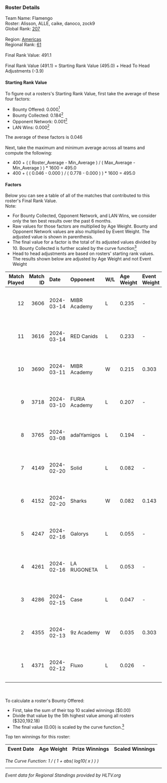 ### Roster Details<br />
Team Name: Flamengo<br />
Roster: Alisson, ALLE, caike, danoco, zock9<br />
Global Rank: [207](../standings_global.md)<br />
<br />
Region: [Americas]( ../standings_americas.md)<br />
Regional Rank: [61]( ../standings_americas.md)<br />
<br />
Final Rank Value:  491.1<br />
<br />
Final Rank Value (491.1) = Starting Rank Value (495.0) + Head To Head Adjustments (-3.9)<br />

#### Starting Rank Value<br />
To figure out a rosters's Starting Rank Value, first take the average of these four factors:<br />
- Bounty Offered: 0.000[<sup>1</sup>](#table2)
- Bounty Collected: 0.184[<sup>2</sup>](#table1)
- Opponent Network: 0.001[<sup>2</sup>](#table1)
- LAN Wins: 0.000[<sup>2</sup>](#table1)

The average of these factors is 0.046<br />
<br />
Next, take the maximum and minimum average across all teams and compute the following:<br />
- 400 + ( ( Roster_Average - Min_Average ) / ( Max_Average - Min_Average ) ) * 1600 = 495.0
- 400 + ( ( 0.046 - 0.000 ) / ( 0.778 - 0.000 ) ) * 1600 = 495.0


#### Factors<br />
Below you can see a table of all of the matches that contributed to this roster's Final Rank Value.<br />
Note:<br />

- For Bounty Collected, Opponent Network, and LAN Wins, we consider only the ten best results over the past 6 months.
- Raw values for those factors are multiplied by Age Weight. Bounty and Opponent Network values are also multiplied by Event Weight. The adjusted value is shown in parenthesis.
- The final value for a factor is the total of its adjusted values divided by 10. Bounty Collected is further scaled by the curve function[<sup>3</sup>](#curveFunction)
- Head to head adjustments are based on rosters' starting rank values. The results shown below are adjusted by Age Weight and not Event Weight
<span id="table1"></span><br />


| Match Played | Match ID | Date       | Opponent      | W/L | Age Weight | Event Weight | Bounty Collected | Opponent Network | LAN Wins  | H2H Adj. | Roster                                |
| -: | -: | :- | :- | :- | :- | :- | :- | :- | :- | -: | :- |
|           12 |     3606 | 2024-03-14 | MIBR Academy  | L   | 0.235      | -            | -                | -                | -         |    -3.54 | Alisson, ALLE, caike, danoco, zock9   |
|           11 |     3616 | 2024-03-14 | RED Canids    | L   | 0.233      | -            | -                | -                | -         |    -0.27 | Alisson, ALLE, caike, danoco, zock9   |
|           10 |     3690 | 2024-03-11 | MIBR Academy  | W   | 0.215      | 0.303        | 0.000 (0.000)    | 0.021 (0.001)    | 0 (0.000) |     3.55 | Alisson, ALLE, caike, danoco, zock9   |
|            9 |     3718 | 2024-03-10 | FURIA Academy | L   | 0.207      | -            | -                | -                | -         |    -3.10 | Alisson, ALLE, danoco, voltera, zock9 |
|            8 |     3765 | 2024-03-08 | adalYamigos   | L   | 0.194      | -            | -                | -                | -         |    -2.23 | Alisson, ALLE, danoco, voltera, zock9 |
|            7 |     4149 | 2024-02-20 | Solid         | L   | 0.082      | -            | -                | -                | -         |    -0.25 | Alisson, ALLE, danoco, LUCAS1, zock9  |
|            6 |     4152 | 2024-02-20 | Sharks        | W   | 0.082      | 0.143        | 0.030 (0.000)    | 0.546 (0.006)    | 0 (0.000) |     2.40 | Alisson, ALLE, danoco, LUCAS1, zock9  |
|            5 |     4247 | 2024-02-16 | Galorys       | L   | 0.055      | -            | -                | -                | -         |    -0.16 | ALLE, danoco, LUCAS1, ph1, zock9      |
|            4 |     4261 | 2024-02-16 | LA RUGONETA   | L   | 0.053      | -            | -                | -                | -         |    -0.74 | ALLE, danoco, LUCAS1, ph1, zock9      |
|            3 |     4286 | 2024-02-15 | Case          | L   | 0.047      | -            | -                | -                | -         |    -0.11 | ALLE, danoco, LUCAS1, ph1, zock9      |
|            2 |     4355 | 2024-02-13 | 9z Academy    | W   | 0.035      | 0.303        | 0.000 (0.000)    | 0.067 (0.001)    | 0 (0.000) |     0.57 | ALLE, danoco, LUCAS1, sakamoto, zock9 |
|            1 |     4371 | 2024-02-12 | Fluxo         | L   | 0.026      | -            | -                | -                | -         |    -0.04 | ALLE, danoco, LUCAS1, sakamoto, zock9 |

<br />
<span id="table2"></span><br />
To calculate a roster's Bounty Offered:<br />

- First, take the sum of their top 10 scaled winnings ($0.00)
- Divide that value by the 5th highest value among all rosters ($320,192.18)
- The final value (0.00) is scaled by the curve function.[<sup>3</sup>](#curveFunction)

Top ten winnings for this roster:<br />

| Event Date | Age Weight | Prize Winnings | Scaled Winnings |
| :- | -: | :- | :- |


<span id="curveFunction"></span>_The Curve Function: 1 / ( 1 + abs( log10( x ) ) )_<br />

---
_Event data for Regional Standings provided by HLTV.org_<br />
